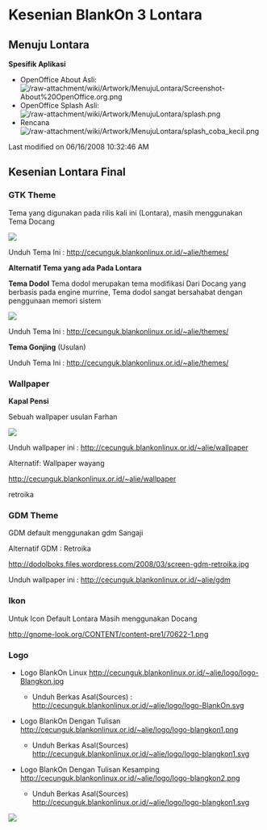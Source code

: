 # Kesenian BlankOn 3 Lontara

## Menuju Lontara
**Spesifik Aplikasi**
  * OpenOffice About
      Asli:
      ![/raw-attachment/wiki/Artwork/MenujuLontara/Screenshot-About%20OpenOffice.org.png](http://dev.blankonlinux.or.id/wiki/raw-attachment/wiki/Artwork/MenujuLontara/Screenshot-About%20OpenOffice.org.png)
  * OpenOffice Splash
      Asli:
      ![/raw-attachment/wiki/Artwork/MenujuLontara/splash.png](http://dev.blankonlinux.or.id/wiki/raw-attachment/wiki/Artwork/MenujuLontara/splash.png)
  * Rencana
  ![/raw-attachment/wiki/Artwork/MenujuLontara/splash_coba_kecil.png](http://dev.blankonlinux.or.id/attachment/wiki/Keseneian/MenujuLontara/splash_coba_kecil.png)
 
Last modified on 06/16/2008 10:32:46 AM


## Kesenian Lontara Final

### GTK Theme

Tema yang digunakan pada rilis kali ini (Lontara), masih menggunakan Tema Docang

![](http://dodolboks.files.wordpress.com/2008/03/docang.jpg)

Unduh Tema Ini : ​http://cecunguk.blankonlinux.or.id/~alie/themes/

**Alternatif Tema yang ada Pada Lontara**

**Tema Dodol**
Tema dodol merupakan tema modifikasi Dari Docang yang berbasis pada engine murrine, Tema dodol sangat bersahabat dengan penggunaan memori sistem

![](http://dodolboks.files.wordpress.com/2008/03/screen-dodol.jpg)

Unduh Tema Ini : ​http://cecunguk.blankonlinux.or.id/~alie/themes/

**Tema Gonjing** (Usulan)

Unduh Tema Ini : ​http://cecunguk.blankonlinux.or.id/~alie/themes/

### Wallpaper

**Kapal Pensi**

Sebuah wallpaper usulan Farhan

![](http://cecunguk.blankonlinux.or.id/~alie/screen/kapal-pensi.jpg)

Unduh wallpaper ini : ​http://cecunguk.blankonlinux.or.id/~alie/wallpaper

Alternatif: Wallpaper wayang

​http://cecunguk.blankonlinux.or.id/~alie/wallpaper

retroika 

### GDM Theme

GDM default menggunakan gdm Sangaji

Alternatif GDM : Retroika

http://dodolboks.files.wordpress.com/2008/03/screen-gdm-retroika.jpg

Unduh wallpaper ini : ​http://cecunguk.blankonlinux.or.id/~alie/gdm

### Ikon

Untuk Icon Default Lontara Masih menggunakan Docang

http://gnome-look.org/CONTENT/content-pre1/70622-1.png

### Logo

* Logo BlankOn Linux http://cecunguk.blankonlinux.or.id/~alie/logo/logo-Blangkon.jpg

  + Unduh Berkas Asal(Sources) : ​http://cecunguk.blankonlinux.or.id/~alie/logo/logo-BlankOn.svg

* Logo BlankOn Dengan Tulisan http://cecunguk.blankonlinux.or.id/~alie/logo/logo-blangkon1.png

  + Unduh Berkas Asal(Sources) ​http://cecunguk.blankonlinux.or.id/~alie/logo/logo-blangkon1.svg

* Logo BlankOn Dengan Tulisan Kesamping http://cecunguk.blankonlinux.or.id/~alie/logo/logo-blangkon2.png

  + Unduh Berkas Asal(Sources) ​http://cecunguk.blankonlinux.or.id/~alie/logo/logo-blangkon1.svg

​![](http://cecunguk.blankonlinux.or.id/~alie/logo/logo-blangkon2.svg)


